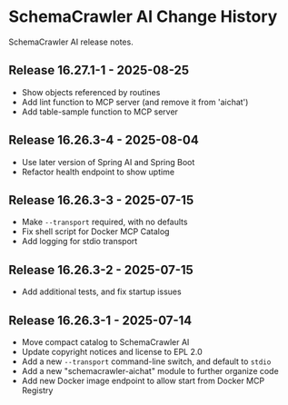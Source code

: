 # SchemaCrawler AI Change History

SchemaCrawler AI release notes.

<a name="v16.27.1-1"></a>
## Release 16.27.1-1 - 2025-08-25

- Show objects referenced by routines
- Add lint function to MCP server (and remove it from 'aichat')
- Add table-sample function to MCP server


<a name="v16.26.3-4"></a>
## Release 16.26.3-4 - 2025-08-04

- Use later version of Spring AI and Spring Boot
- Refactor health endpoint to show uptime


<a name="v16.26.3-3"></a>
## Release 16.26.3-3 - 2025-07-15

- Make `--transport` required, with no defaults
- Fix shell script for Docker MCP Catalog
- Add logging for stdio transport


<a name="v16.26.3-4"></a>
## Release 16.26.3-2 - 2025-07-15

- Add additional tests, and fix startup issues


<a name="v16.26.3-1"></a>
## Release 16.26.3-1 - 2025-07-14

- Move compact catalog to SchemaCrawler AI
- Update copyright notices and license to EPL 2.0
- Add a new `--transport` command-line switch, and default to `stdio`
- Add a new "schemacrawler-aichat" module to further organize code
- Add new Docker image endpoint to allow start from Docker MCP Registry
